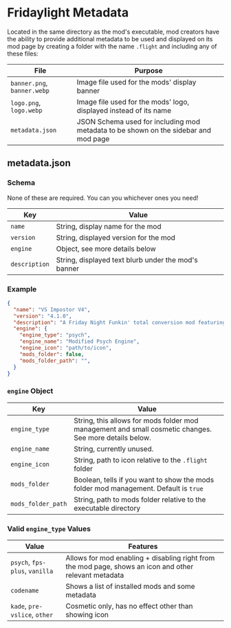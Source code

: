 # Fridaylight Metadata

Located in the same directory as the mod's executable, mod creators have the ability to provide additional metadata to be used and displayed on its mod page by creating a folder with the name `.flight` and including any of these files:

| File | Purpose |
|------|---------|
|`banner.png`, `banner.webp`| Image file used for the mods' display banner|
|`logo.png`, `logo.webp`| Image file used for the mods' logo, displayed instead of its name|
|`metadata.json`| JSON Schema used for including mod metadata to be shown on the sidebar and mod page|

## metadata.json

### Schema

None of these are required. You can you whichever ones you need!

| Key | Value |
|-----|-------|
|`name`| String, display name for the mod|
|`version`| String, displayed version for the mod |
|`engine`| Object, see more details below |
|`description`| String, displayed text blurb under the mod's banner |

### Example

```json
{
  "name": "VS Impostor V4",
  "version": "4.1.0",
  "description": "A Friday Night Funkin' total conversion mod featuring 62 brand new songs spread out across 12 weeks..",
  "engine": {
    "engine_type": "psych",
    "engine_name": "Modified Psych Engine",
    "engine_icon": "path/to/icon",
    "mods_folder": false,
    "mods_folder_path": "",
  }
}
```

### `engine` Object

| Key | Value |
|-----|-------|
| `engine_type` | String, this allows for mods folder mod management and small cosmetic changes. See more details below. |
| `engine_name` | String, currently unused. |
| `engine_icon` | String, path to icon relative to the `.flight` folder |
| `mods_folder` | Boolean, tells if you want to show the mods folder mod management. Default is `true` |
| `mods_folder_path` | String, path to mods folder relative to the executable directory |

### Valid `engine_type` Values

| Value | Features |
|-------|----------|
|`psych`, `fps-plus`, `vanilla` | Allows for mod enabling + disabling right from the mod page, shows an icon and other relevant metadata |
| `codename` | Shows a list of installed mods and some metadata |
| `kade`, `pre-vslice`, `other` | Cosmetic only, has no effect other than showing icon |

